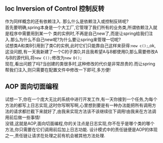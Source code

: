 ## Ioc Inversion of Control 控制反转
作为同样概念的还有依赖注入.
那么什么是依赖注入或控制反转呢?  
首先要明确,spring本身是一个大工厂,它管理了我们所有的业务类,所谓依赖注入就是程序中需要用到某一个
类的实例时,不再是自己new了,而是让spring给我们注入.那么为什么不自己new呢?为什么要让spring来管理一切呢?  
试想类A和类B引用到了类C的实例,此时它们只能靠自己这样来获得:`new c();`,ok,这没问题,有一天我新建了一个C的子类D,并且我希望A与B都使用D,那么需要修改A与B的源代码,将`new C();`修改为`new D();`  
现在,看出问题了吗?当创建的类很多时,这种修改的代价是非常昂贵的.而让spring帮我们注入,则只需要在配置文件中修改一下即可,多方便!


## AOP 面向切面编程  
试想一下,你在一个庞大无比的系统中进行开发工作,有一天你接到一个任务,为每个方法的都写上日志实现,这时你写啊写啊,心里想到要是有一种办法能把所有调用方法的请求都拦截下来就好了,由我来实现方法该不该继续往下调用!由我来在方法调用前后做一些事情!  
没错,这就是AOP,面向切面编程,你的关注点是日志实现,你不在乎是哪个类的哪个方法,你只需要在它们调用前后加上日志功能. 设计模式中的责任链便是AOP的体现之一,责任链让请求在处理之前有机会被其他方法处理.

